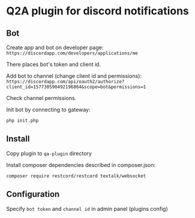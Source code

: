 # Q2A plugin for discord notifications

## Bot

Create app and bot on developer page: `https://discordapp.com/developers/applications/me`

There places bot's token and client id.

Add bot to channel (change client id and permissions): `https://discordapp.com/api/oauth2/authorize?client_id=157730590492196864&scope=bot&permissions=1`

Check channel permissions.

Init bot by connecting to gateway:

    php init.php
    
## Install

Copy plugin to `qa-plugin` directory

Install composer dependencies described in composer.json:

    composer require restcord/restcord textalk/websocket
    
## Configuration

Specify `bot token` and `channel id` in admin panel (plugins config)